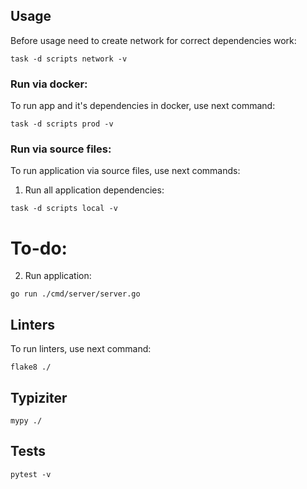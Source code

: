 ## Usage

Before usage need to create network for correct dependencies work:
```shell
task -d scripts network -v
```

### Run via docker:

To run app and it's dependencies in docker, use next command:
```shell
task -d scripts prod -v
```

### Run via source files:

To run application via source files, use next commands:
1) Run all application dependencies:
```shell
task -d scripts local -v
```
# To-do:
2) Run application:
```shell
go run ./cmd/server/server.go
```

## Linters

To run linters, use next command:
```shell
flake8 ./
```

## Typiziter
```shell
mypy ./
```

## Tests

```shell
pytest -v
```
